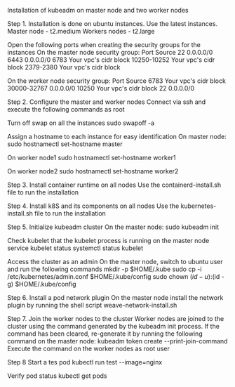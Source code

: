 Installation of kubeadm on master node and two worker nodes

Step 1. 
Installation is done on ubuntu instances. Use the latest instances.
Master node - t2.medium 
Workers nodes - t2.large

Open the following ports when creating the security groups for the instances
On the master node security group:
Port            Source
22              0.0.0.0/0
6443            0.0.0.0/0
6783            Your vpc's cidr block
10250-10252     Your vpc's cidr block
2379-2380       Your vpc's cidr block

On the worker node security group:
Port            Source
6783            Your vpc's cidr block
30000-32767     0.0.0.0/0
10250           Your vpc's cidr block
22              0.0.0.0/0

Step 2.
Configure the master and worker nodes
Connect via ssh and execute the following commands as root

Turn off swap on all the instances
sudo swapoff -a

Assign a hostname to each instance for easy identification
On master node:
sudo hostnamectl set-hostname master 

On worker node1
sudo hostnamectl set-hostname worker1 

On worker node2
sudo hostnamectl set-hostname worker2

Step 3.
Install container runtime on all nodes
Use the containerd-install.sh file to run the installation

Step 4.
Install k8S and its components on all nodes
Use the kubernetes-install.sh file to run the installation

Step 5.
Initialize kubeadm cluster
On the master node:
sudo kubeadm init

Check kubelet that the kubelet process is running on the master node
service kubelet status
systemctl status kubelet

Access the cluster as an admin
On the master node, switch to ubuntu user and run the following commands
mkdir -p $HOME/.kube
sudo cp -i /etc/kubernetes/admin.conf $HOME/.kube/config
sudo chown $(id -u):$(id -g) $HOME/.kube/config

Step 6.
Install a pod network plugin
On the master node install the network plugin by running the shell script weave-network-install.sh

Step 7.
Join the worker nodes to the cluster
Worker nodes are joined to the cluster using the command generated by the kubeadm init process. 
If the command has been cleared, re-generate it by running the following command on the master node:
kubeadm token create --print-join-command
Execute the command on the worker nodes as root user

Step 8
Start a tes pod
kubectl run test --image=nginx

Verify pod status
kubectl get pods